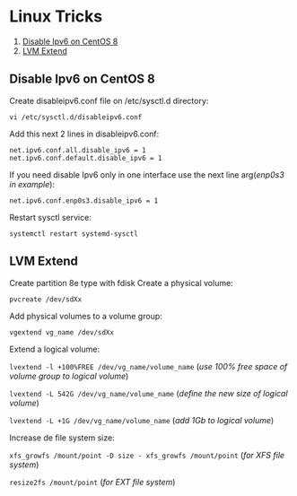 
# Linux Tricks
1. [Disable Ipv6 on CentOS 8](https://fmottamendes.github.io/linux_tricks/#disable-ipv6-on-centos-8)
2. [LVM Extend](https://fmottamendes.github.io/linux_tricks/#lvm-extend)

## Disable Ipv6 on CentOS 8
Create disableipv6.conf file on /etc/sysctl.d directory:
```
vi /etc/sysctl.d/disableipv6.conf
```
Add this next 2 lines in disableipv6.conf:
```
net.ipv6.conf.all.disable_ipv6 = 1
net.ipv6.conf.default.disable_ipv6 = 1
```
If you need disable Ipv6 only in one interface use the next line arg(*enp0s3 in example*):
```
net.ipv6.conf.enp0s3.disable_ipv6 = 1
```
Restart sysctl service:
```
systemctl restart systemd-sysctl
```

## LVM Extend
Create partition 8e type with fdisk
Create a physical volume:
```
pvcreate /dev/sdXx
```
Add physical volumes to a volume group:
```
vgextend vg_name /dev/sdXx
```
Extend a logical volume:

```lvextend -l +100%FREE /dev/vg_name/volume_name``` (*use 100% free space of volume group to logical volume*)

```lvextend -L 542G /dev/vg_name/volume_name``` (*define the new size of logical volume*)

```lvextend -L +1G /dev/vg_name/volume_name``` (*add 1Gb to logical volume*)

Increase de file system size:

```xfs_growfs /mount/point -D size - xfs_growfs /mount/point``` (*for XFS file system*)

```resize2fs /mount/point``` (*for EXT file system*)
